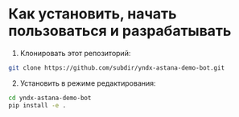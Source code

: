 # Как установить, начать пользоваться и разрабатывать

1. Клонировать этот репозиторий:
```sh
git clone https://github.com/subdir/yndx-astana-demo-bot.git
```
2. Установить в режиме редактирования:
```sh
cd yndx-astana-demo-bot
pip install -e .
```
